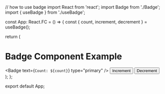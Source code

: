 // how to use badge
import React from 'react';
import Badge from './Badge';
import { useBadge } from './useBadge';

const App: React.FC = () => {
  const { count, increment, decrement } = useBadge();

  return (
    <div>
      <h1>Badge Component Example</h1>
      <Badge text={`Count: ${count}`} type="primary" />
      <button onClick={increment}>Increment</button>
      <button onClick={decrement}>Decrement</button>
    </div>
  );
};

export default App;
